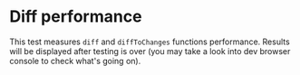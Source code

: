 # Diff performance

This test measures `diff` and `diffToChanges` functions performance. Results will be displayed after testing
is over (you may take a look into dev browser console to check what's going on).
